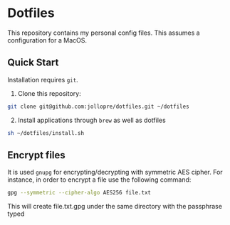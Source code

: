 # Dotfiles

This repository contains my personal config files. This assumes a configuration for a MacOS.

## Quick Start

Installation requires `git`.

1. Clone this repository:
```bash
git clone git@github.com:jollopre/dotfiles.git ~/dotfiles
```
2. Install applications through `brew` as well as dotfiles
```bash
sh ~/dotfiles/install.sh
```

## Encrypt files

It is used `gnupg` for encrypting/decrypting with symmetric AES cipher. For instance, in order
to encrypt a file use the following command:

```bash
gpg --symmetric --cipher-algo AES256 file.txt
```

This will create file.txt.gpg under the same directory with the passphrase typed
